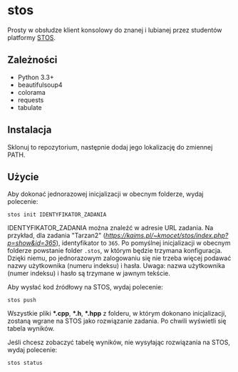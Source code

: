 # stos

Prosty w obsłudze klient konsolowy do znanej i lubianej przez studentów platformy [STOS](http://kaims.pl/~kmocet/stos/).

## Zależności

- Python 3.3+
- beautifulsoup4
- colorama
- requests
- tabulate

## Instalacja

Sklonuj to repozytorium, następnie dodaj jego lokalizację do zmiennej PATH.

## Użycie

Aby dokonać jednorazowej inicjalizacji w obecnym folderze, wydaj polecenie:

```
stos init IDENTYFIKATOR_ZADANIA
```

IDENTYFIKATOR_ZADANIA można znaleźć w adresie URL zadania. Na przykład, dla zadania "Tarzan2" (*https://kaims.pl/~kmocet/stos/index.php?p=show&id=365*), identyfikator to `365`. Po pomyślnej inicjalizacji w obecnym folderze powstanie folder `.stos`, w którym będzie trzymana konfiguracja. Dzięki niemu, po jednorazowym zalogowaniu się nie trzeba więcej podawać nazwy użytkownika (numeru indeksu) i hasła. Uwaga: nazwa użytkownika (numer indeksu) i hasło są trzymane w jawnym tekście.

Aby wysłać kod źródłowy na STOS, wydaj polecenie:

```
stos push
```

Wszystkie pliki **\*.cpp**, **\*.h**, **\*.hpp** z folderu, w którym dokonano inicjalizacji, zostaną wgrane na STOS jako rozwiązanie zadania. Po chwili wyświetli się tabela wyników.

Jeśli chcesz zobaczyć tabelę wyników, nie wysyłając rozwiązania na STOS, wydaj polecenie:

```
stos status
```
